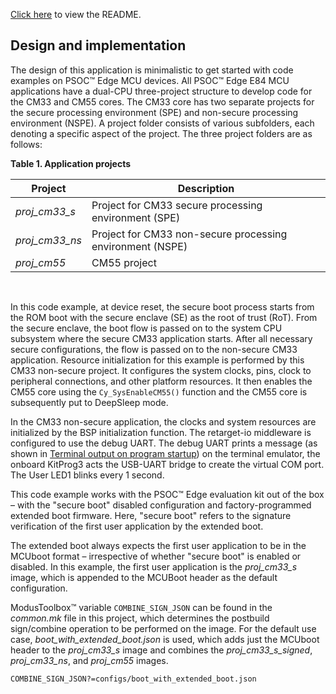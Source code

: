 [Click here](../README.md) to view the README.

## Design and implementation

The design of this application is minimalistic to get started with code examples on PSOC&trade; Edge MCU devices. All PSOC&trade; Edge E84 MCU applications have a dual-CPU three-project structure to develop code for the CM33 and CM55 cores. The CM33 core has two separate projects for the secure processing environment (SPE) and non-secure processing environment (NSPE). A project folder consists of various subfolders, each denoting a specific aspect of the project. The three project folders are as follows:

**Table 1. Application projects**

Project | Description
--------|------------------------
*proj_cm33_s* | Project for CM33 secure processing environment (SPE)
*proj_cm33_ns* | Project for CM33 non-secure processing environment (NSPE)
*proj_cm55* | CM55 project

<br>

In this code example, at device reset, the secure boot process starts from the ROM boot with the secure enclave (SE) as the root of trust (RoT). From the secure enclave, the boot flow is passed on to the system CPU subsystem where the secure CM33 application starts. After all necessary secure configurations, the flow is passed on to the non-secure CM33 application. Resource initialization for this example is performed by this CM33 non-secure project. It configures the system clocks, pins, clock to peripheral connections, and other platform resources. It then enables the CM55 core using the `Cy_SysEnableCM55()` function and the CM55 core is subsequently put to DeepSleep mode.

In the CM33 non-secure application, the clocks and system resources are initialized by the BSP initialization function. The retarget-io middleware is configured to use the debug UART. The debug UART prints a message (as shown in [Terminal output on program startup](../images/terminal-hello-world.png)) on the terminal emulator, the onboard KitProg3 acts the USB-UART bridge to create the virtual COM port. The User LED1 blinks every 1 second. 

This code example works with the PSOC&trade; Edge evaluation kit out of the box – with the "secure boot" disabled configuration and factory-programmed extended boot firmware. Here, "secure boot" refers to the signature verification of the first user application by the extended boot. 

The extended boot always expects the first user application to be in the MCUboot format – irrespective of whether "secure boot" is enabled or disabled. In this example, the first user application is the *proj_cm33_s* image, which is appended to the MCUBoot header as the default configuration.

ModusToolbox&trade; variable `COMBINE_SIGN_JSON` can be found in the *common.mk* file in this project, which determines the postbuild sign/combine operation to be performed on the image. For the default use case, *boot_with_extended_boot.json* is used, which adds just the MCUboot header to the *proj_cm33_s* image and combines the *proj_cm33_s_signed*, *proj_cm33_ns*, and *proj_cm55* images.

```
COMBINE_SIGN_JSON?=configs/boot_with_extended_boot.json
```

<br>